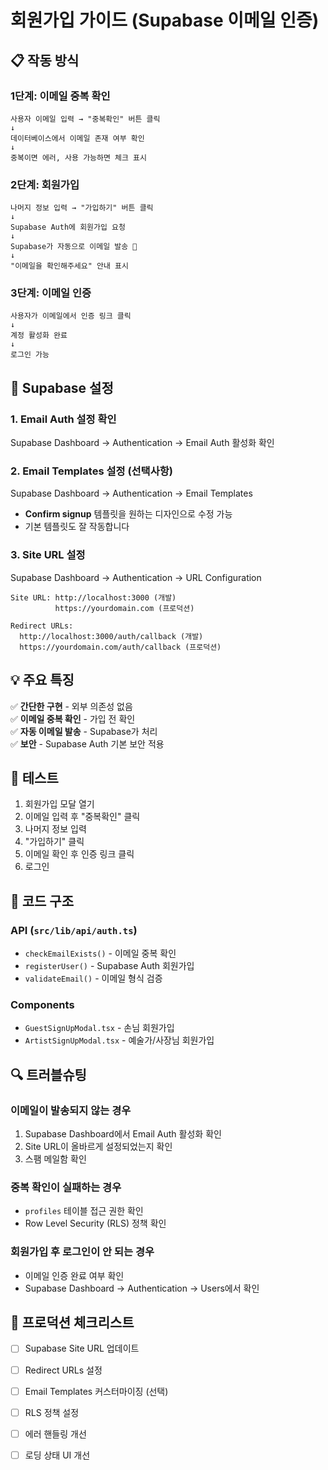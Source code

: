 # 회원가입 가이드 (Supabase 이메일 인증)

## 📋 작동 방식

### 1단계: 이메일 중복 확인
```
사용자 이메일 입력 → "중복확인" 버튼 클릭
↓
데이터베이스에서 이메일 존재 여부 확인
↓
중복이면 에러, 사용 가능하면 체크 표시
```

### 2단계: 회원가입
```
나머지 정보 입력 → "가입하기" 버튼 클릭
↓
Supabase Auth에 회원가입 요청
↓
Supabase가 자동으로 이메일 발송 📧
↓
"이메일을 확인해주세요" 안내 표시
```

### 3단계: 이메일 인증
```
사용자가 이메일에서 인증 링크 클릭
↓
계정 활성화 완료
↓
로그인 가능
```

## 🔧 Supabase 설정

### 1. Email Auth 설정 확인

Supabase Dashboard → Authentication → Email Auth 활성화 확인

### 2. Email Templates 설정 (선택사항)

Supabase Dashboard → Authentication → Email Templates

- **Confirm signup** 템플릿을 원하는 디자인으로 수정 가능
- 기본 템플릿도 잘 작동합니다

### 3. Site URL 설정

Supabase Dashboard → Authentication → URL Configuration

```
Site URL: http://localhost:3000 (개발)
          https://yourdomain.com (프로덕션)

Redirect URLs:
  http://localhost:3000/auth/callback (개발)
  https://yourdomain.com/auth/callback (프로덕션)
```

## 💡 주요 특징

✅ **간단한 구현** - 외부 의존성 없음  
✅ **이메일 중복 확인** - 가입 전 확인  
✅ **자동 이메일 발송** - Supabase가 처리  
✅ **보안** - Supabase Auth 기본 보안 적용  

## 🧪 테스트

1. 회원가입 모달 열기
2. 이메일 입력 후 "중복확인" 클릭
3. 나머지 정보 입력
4. "가입하기" 클릭
5. 이메일 확인 후 인증 링크 클릭
6. 로그인

## 📝 코드 구조

### API (`src/lib/api/auth.ts`)
- `checkEmailExists()` - 이메일 중복 확인
- `registerUser()` - Supabase Auth 회원가입
- `validateEmail()` - 이메일 형식 검증

### Components
- `GuestSignUpModal.tsx` - 손님 회원가입
- `ArtistSignUpModal.tsx` - 예술가/사장님 회원가입

## 🔍 트러블슈팅

### 이메일이 발송되지 않는 경우
1. Supabase Dashboard에서 Email Auth 활성화 확인
2. Site URL이 올바르게 설정되었는지 확인
3. 스팸 메일함 확인

### 중복 확인이 실패하는 경우
- `profiles` 테이블 접근 권한 확인
- Row Level Security (RLS) 정책 확인

### 회원가입 후 로그인이 안 되는 경우
- 이메일 인증 완료 여부 확인
- Supabase Dashboard → Authentication → Users에서 확인

## 🚀 프로덕션 체크리스트

- [ ] Supabase Site URL 업데이트
- [ ] Redirect URLs 설정
- [ ] Email Templates 커스터마이징 (선택)
- [ ] RLS 정책 설정
- [ ] 에러 핸들링 개선
- [ ] 로딩 상태 UI 개선














